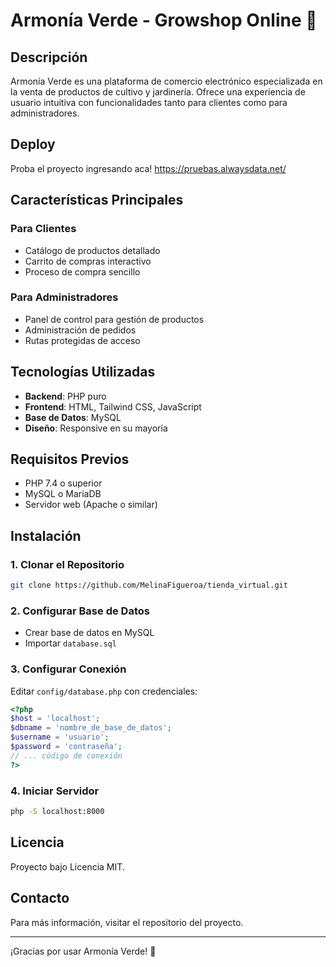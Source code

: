 # Armonía Verde - Growshop Online 🌱

## Descripción

Armonía Verde es una plataforma de comercio electrónico especializada en la venta de productos de cultivo y jardinería. Ofrece una experiencia de usuario intuitiva con funcionalidades tanto para clientes como para administradores.

## Deploy

Proba el proyecto ingresando aca! 
https://pruebas.alwaysdata.net/

## Características Principales

### Para Clientes
- Catálogo de productos detallado
- Carrito de compras interactivo
- Proceso de compra sencillo


### Para Administradores
- Panel de control para gestión de productos
- Administración de pedidos
- Rutas protegidas de acceso

## Tecnologías Utilizadas

- **Backend**: PHP puro
- **Frontend**: HTML, Tailwind CSS, JavaScript
- **Base de Datos**: MySQL
- **Diseño**: Responsive en su mayoría 

## Requisitos Previos

- PHP 7.4 o superior
- MySQL o MariaDB
- Servidor web (Apache o similar)

## Instalación

### 1. Clonar el Repositorio
```bash
git clone https://github.com/MelinaFigueroa/tienda_virtual.git
```

### 2. Configurar Base de Datos
- Crear base de datos en MySQL
- Importar `database.sql`

### 3. Configurar Conexión
Editar `config/database.php` con credenciales:
```php
<?php
$host = 'localhost';
$dbname = 'nombre_de_base_de_datos';
$username = 'usuario';
$password = 'contraseña';
// ... código de conexión
?>
```

### 4. Iniciar Servidor
```bash
php -S localhost:8000
```


## Licencia

Proyecto bajo Licencia MIT.

## Contacto

Para más información, visitar el repositorio del proyecto.

---

¡Gracias por usar Armonía Verde! 🌿
